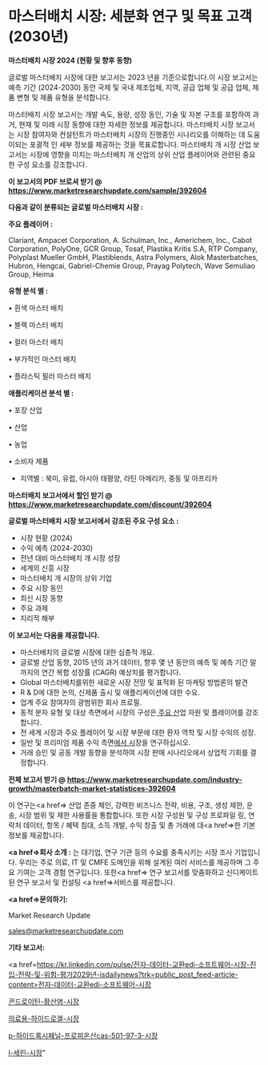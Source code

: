 # 마스터배치 시장: 세분화 연구 및 목표 고객(2030년)

<strong>마스터배치 시장 2024 (현황 및 향후 동향)</strong>

글로벌 마스터배치 시장에 대한 보고서는 2023 년을 기준으로합니다.이 시장 보고서는 예측 기간 (2024-2030) 동안 국제 및 국내 제조업체, 지역, 공급 업체 및 공급 업체, 제품 변형 및 제품 유형을 분석합니다.

마스터배치 시장 보고서는 개발 속도, 용량, 성장 동인, 기술 및 자본 구조를 포함하여 과거, 현재 및 미래 시장 동향에 대한 자세한 정보를 제공합니다. 마스터배치 시장 보고서는 시장 참여자와 컨설턴트가 마스터배치 시장의 진행중인 시나리오를 이해하는 데 도움이되는 포괄적 인 세부 정보를 제공하는 것을 목표로합니다. 마스터배치 개 시장 산업 보고서는 시장에 영향을 미치는 마스터배치 개 산업의 상위 산업 플레이어와 관련된 중요한 구성 요소를 강조합니다.



<strong>이 보고서의 PDF 브로셔 받기 @ <a href=https://www.marketresearchupdate.com/sample/392604>https://www.marketresearchupdate.com/sample/392604</a></strong>



<strong>다음과 같이 분류되는 글로벌 마스터배치 시장 :</strong>



<strong>주요 플레이어 :</strong>

Clariant, Ampacet Corporation, A. Schulman, Inc., Americhem, Inc., Cabot Corporation, PolyOne, GCR Group, Tosaf, Plastika Kritis S.A, RTP Company, Polyplast Mueller GmbH, Plastiblends, Astra Polymers, Alok Masterbatches, Hubron, Hengcai, Gabriel-Chemie Group, Prayag Polytech, Wave Semuliao Group, Heima



<strong>유형 분석 별 :</strong>

• 흰색 마스터 배치

• 블랙 마스터 배치

• 컬러 마스터 배치

• 부가적인 마스터 배치

• 플라스틱 필러 마스터 배치



<strong>애플리케이션 분석 별 :</strong>

• 포장 산업

• 산업

• 농업

• 소비자 제품

<ul>
  <li>지역별 : 북미, 유럽, 아시아 태평양, 라틴 아메리카, 중동 및 아프리카</li>
</ul>


<strong>마스터배치 보고서에서 할인 받기 @ <a href=https://www.marketresearchupdate.com/discount/392604>https://www.marketresearchupdate.com/discount/392604</a></strong>



<strong>글로벌 마스터배치 시장 보고서에서 강조된 주요 구성 요소 :</strong>
<ul>
  <li>시장 현황 (2024)</li>
  <li>수익 예측 (2024-2030)</li>
  <li>전년 대비 마스터배치 개 시장 성장</li>
  <li>세계의 신흥 시장</li>
  <li>마스터배치 개 시장의 상위 기업</li>
  <li>주요 시장 동인</li>
  <li>최신 시장 동향</li>
  <li>주요 과제</li>
  <li>지리적 해부</li>
</ul>


<strong>이 보고서는 다음을 제공합니다.</strong>
<ul>
  <li>마스터배치의 글로벌 시장에 대한 심층적 개요.</li>
  <li>글로벌 산업 동향, 2015 년의 과거 데이터, 향후 몇 년 동안의 예측 및 예측 기간 말까지의 연간 복합 성장률 (CAGR) 예상치를 평가합니다.</li>
  <li>Global 마스터배치를위한 새로운 시장 전망 및 표적화 된 마케팅 방법론의 발견</li>
  <li>R &amp; D에 대한 논의, 신제품 출시 및 애플리케이션에 대한 수요.</li>
  <li>업계 주요 참여자의 광범위한 회사 프로필.</li>
  <li>동적 분자 유형 및 대상 측면에서 시장의 구성은<a href=> 주요 산</a>업 자원 및 플레이어를 강조합니다.</li>
  <li>전 세계 시장과 주요 플레이어 및 시장 부문에 대한 환자 역학 및 시장 수익의 성장.</li>
  <li>일반 및 프리미엄 제품 수익 측면<a href=>에서 시</a>장을 연구하십시오.</li>
  <li>거래 승인 및 공동 개발 동향을 분석하여 시장 판매 시나리오에서 상업적 기회를 결정합니다.</li>
</ul>



<strong>전체 보고서 받기 @ <a href=https://www.marketresearchupdate.com/industry-growth/masterbatch-market-statistices-392604>https://www.marketresearchupdate.com/industry-growth/masterbatch-market-statistices-392604</a></strong>

이 연구는<a href=> 산업 존중</a> 체인, 강력한 비즈니스 전략, 비용, 구조, 생성 제한, 운송, 시장 범위 및 제한 사용률을 통합합니다. 또한 시장 구성원 및 구성 프로파일 링, 연락처 데이터, 항목 / 혜택 침대, 소득 개발, 수익 창출 및 총 거래에 대<a href=>한 기본 </a>정보를 제공합니다.



<strong><a href=>회사 소</a>개 :</strong>
는 대기업, 연구 기관 등의 수요를 충족시키는 시장 조사 기업입니다. 우리는 주로 의료, IT 및 CMFE 도메인을 위해 설계된 여러 서비스를 제공하며 그 주요 기여는 고객 경험 연구입니다. 또한<a href=> 연구 보</a>고서를 맞춤화하고 신디케이트 된 연구 보고서 및 컨설팅 <a href=>서비스</a>를 제공합니다.



<strong><a href=>문의하기:</a></strong>

Market Research Update

sales@marketresearchupdate.com



<strong>기타 보고서:</strong>

<a href=https://kr.linkedin.com/pulse/전자-데이터-교환edi-소프트웨어-시장-진입-전략-및-위험-평가2029년-isdailynews?trk=public_post_feed-article-content>전자-데이터-교환edi-소프트웨어-시장</a>

<a href=https://www.linkedin.com/pulse/콘드로이틴-황산염-시장-현재-및-미래-성장-2029-survey-spotlight-pro-24-analysis-ctiwf/>콘드로이틴-황산염-시장</a>

<a href=https://www.linkedin.com/pulse/의료용-하이드로겔-시장-진입-전략-및-위험-평가2029년-trend-tracking-tips-360-analysis-f4oaf/>의료용-하이드로겔-시장</a>

<a href=https://www.linkedin.com/pulse/p-하이드록시페닐-프로피온산cas-501-97-3-시장-현재-및-9zmqf/>p-하이드록시페닐-프로피온산cas-501-97-3-시장</a>

<a href=https://www.linkedin.com/pulse/l-세린-시장-규모-및-성장-2023-analytics-alchemy-360-analysis-eprlc/>l-세린-시장</a>"
